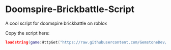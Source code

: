 # Doomspire-Brickbattle-Script
A cool script for doomspire brickbattle on roblox

Copy the script here:

```lua
loadstring(game:HttpGet("https://raw.githubusercontent.com/GemstoneDev/Doomspire-Brickbattle-Script/main/script/main.lua"))()
```
